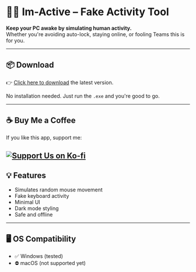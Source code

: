 # 🧍‍♂️ Im-Active – Fake Activity Tool

**Keep your PC awake by simulating human activity.**  
Whether you're avoiding auto-lock, staying online, or fooling Teams this is for you.

---

## 📦 Download

👉 [Click here to download](https://github.com/GhassenEljday/Im-Active/releases) the latest version.

No installation needed. Just run the `.exe` and you're good to go.

---

## ☕ Buy Me a Coffee

If you like this app, support me:

## [![Support Us on Ko-fi](https://ko-fi.com/img/githubbutton_sm.svg)](https://ko-fi.com/J3J5CGNZQ)

## 💡 Features

- Simulates random mouse movement
- Fake keyboard activity
- Minimal UI
- Dark mode styling
- Safe and offline

---

## 🖥️ OS Compatibility

- ✅ Windows (tested)
- ⛔ macOS (not supported yet)
